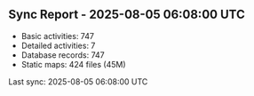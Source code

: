 ## Sync Report - 2025-08-05 06:08:00 UTC

- Basic activities: 747
- Detailed activities: 7
- Database records: 747
- Static maps: 424 files (45M)

Last sync: 2025-08-05 06:08:00 UTC
